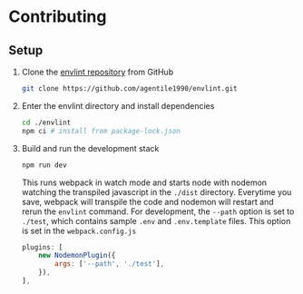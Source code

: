 # Contributing

## Setup

1. Clone the [envlint repository](https://github.com/agentile1990/envlint) from GitHub
    ``` bash
    git clone https://github.com/agentile1990/envlint.git
    ```
1. Enter the envlint directory and install dependencies
    ``` bash
    cd ./envlint 
    npm ci # install from package-lock.json
    ```
1. Build and run the development stack
    ``` bash
    npm run dev
    ```
    This runs webpack in watch mode and starts node with nodemon watching the transpiled javascript in the `./dist` directory. Everytime you save, webpack will transpile the code and nodemon will restart and rerun the `envlint` command. For development, the `--path` option is set to `./test`, which contains sample `.env` and `.env.template` files. This option is set in the `webpack.config.js`

    ``` javascript
    plugins: [
        new NodemonPlugin({
            args: ['--path', './test'],
        }),
    ],
    ```
